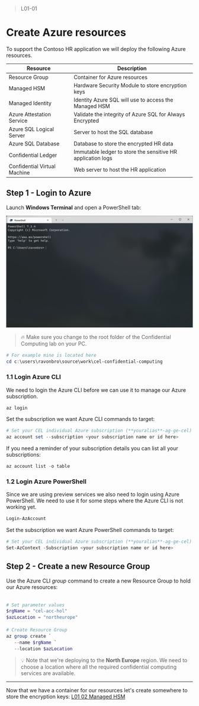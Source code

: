 > L01-01

# Create Azure resources

To support the Contoso HR application we will deploy the following Azure resources.

| Resource | Description |
| -- | -- |
| Resource Group | Container for Azure resources |
| Managed HSM | Hardware Security Module to store encryption keys |
| Managed Identity | Identity Azure SQL will use to access the Managed HSM |
| Azure Attestation Service | Validate the integrity of Azure SQL for Always Encrypted |
| Azure SQL Logical Server | Server to host the SQL database |
| Azure SQL Database | Database to store the encrypted HR data |
| Confidential Ledger | Immutable ledger to store the sensitive HR application logs |
| Confidential Virtual Machine | Web server to host the HR application |

## Step 1 - Login to Azure

Launch **Windows Terminal** and open a PowerShell tab:

![L01 Windows Terminal](../Images/L01-Windows-Terminal.png)

> 🔥 Make sure you change to the root folder of the Confidential Computing lab on your PC.

```Powershell
# For example mine is located here
cd c:\users\ravonbro\source\work\cel-confidential-computing
```
### 1.1 Login Azure CLI

We need to login the Azure CLI before we can use it to manage our Azure subscription.

```powershell
az login
```

Set the subscription we want Azure CLI commands to target:

```powershell
# Set your CEL individual Azure subscription (**youralias**-ag-ge-cel)
az account set --subscription <your subscription name or id here>
```

If you need a reminder of your subscription details you can list all your subscriptions:

```powershell
az account list -o table
```

### 1.2 Login Azure PowerShell

Since we are using preview services we also need to login using Azure PowerShell. We need to use it for some steps where the Azure CLI is not working yet.

```Powershell
Login-AzAccount
```
Set the subscription we want Azure PowerShell commands to target:

```Powershell
# Set your CEL individual Azure subscription (**youralias**-ag-ge-cel)
Set-AzContext -Subscription <your subscription name or id here>
```

## Step 2 - Create a new Resource Group

Use the Azure CLI *group* command to create a new Resource Group to hold our Azure resources:

```powershell

# Set parameter values
$rgName = "cel-acc-hol"
$azLocation = "northeurope"

# Create Resource Group
az group create `
   --name $rgName `
   --location $azLocation
```

> 💡 Note that we're deploying to the **North Europe** region. We need to choose a location where all the required confidential computing services are available.

---

Now that we have a container for our resources let's create somewhere to store the encryption keys: [L01 02 Managed HSM](./L01-02-CreateManagedHsm.md)